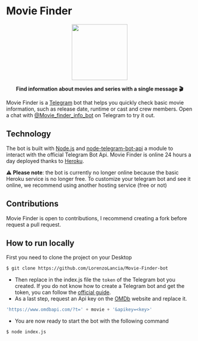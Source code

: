 # Movie Finder
<p align="center">
  <img width="150" height="150" src="logo.png")>
</p>
<p align="center"> 
  <strong>Find information about movies and series with a single message 🎬</strong>
</p>

Movie Finder is a [Telegram](https://telegram.org/) bot that helps you quickly check basic movie information, such as release date, runtime or cast and crew members. Open a chat with [@Movie_finder_info_bot](http://telegram.me/Movie_finder_info_bot) on Telegram to try it out.

## Technology
The bot is built with [Node.js](https://nodejs.org) and [node-telegram-bot-api](https://github.com/yagop/node-telegram-bot-api) a module to interact with the official Telegram Bot Api. Movie Finder is online 24 hours a day deployed thanks to [Heroku](https://heroku.com/).

⚠️ **Please note**: the bot is currently no longer online because the basic Heroku service is no longer free. 
To customize your telegram bot and see it online, we recommend using another hosting service (free or not)

## Contributions
Movie Finder is open to contributions, I recommend creating a fork before request a pull request.

## How to run locally
First you need to clone the project on your Desktop
```bash 
$ git clone https://github.com/LorenzoLancia/Movie-Finder-bot
```
- Then replace in the index.js file the ```token``` of the Telegram bot you created. If you do not know how to create a Telegram bot and get the token, you can follow the [official guide](https://core.telegram.org/bots#6-botfather). 
- As a last step, request an Api key on the [OMDb](http://www.omdbapi.com/apikey.aspx) website and replace it. 
```js 
'https://www.omdbapi.com/?t=' + movie + '&apikey=<key>'
```
- You are now ready to start the bot with the following command 
```bash 
$ node index.js
```
